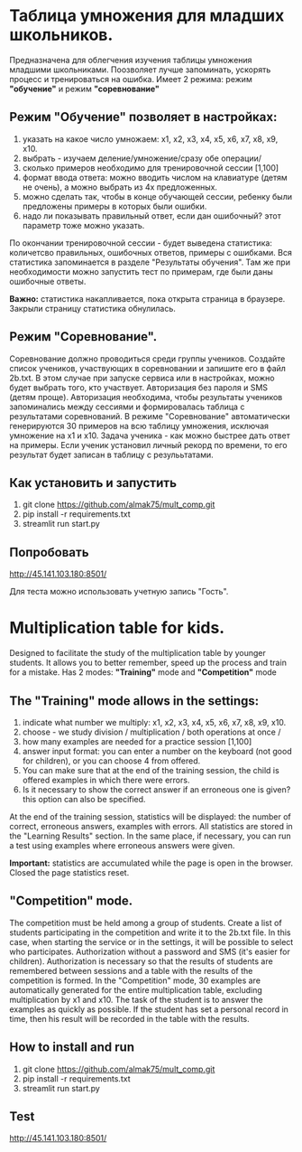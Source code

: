 # Таблица умножения для младших школьников. 
Предназначена для облегчения изучения таблицы умножения младшими школьниками. Поозволяет лучше запоминать, ускорять процесс и тренироваться на ошибка. Имеет 2 режима: режим **"обучение"** и режим **"соревнование"**

## Режим "Обучение" позволяет в настройках:
  1. указать на какое число умножаем: х1, х2, х3, х4, х5, х6, х7, х8, х9, х10.
  2. выбрать - изучаем деление/умножение/сразу обе операции/
  3. сколько примеров необходимо для тренировочной сессии [1,100]
  4. формат ввода ответа: можно вводить числом на клавиатуре (детям не очень), а можно выбрать из 4х предложенных.
  5. можно сделать так, чтобы в конце обучающей сессии, ребенку были предложены примеры в которых были ошибки.
  6. надо ли показывать правильный ответ, если дан ошибочный? этот параметр тоже можно указать. 

По окончании тренировочной сессии - будет выведена статистика: количетсво  правильных, ошибочных ответов, примеры с ошибками. Вся статистика запоминается в разделе "Результаты обучения". Там же при необходимости можно запустить тест по примерам, где были даны ошибочные ответы.
  
  **Важно:** статистика накапливается, пока открыта страница в браузере. Закрыли страницу статистика обнулилась.

## Режим "Соревнование". 
Соревнование должно проводиться среди группы учеников. Создайте список учеников, участвующих в соревновании и запишите его в файл 2b.txt. В этом случае при запуске сервиса или в настройках, можно будет выбрать того, кто участвует.
Авторизация без пароля и SMS (детям проще). Авторизация необходима, чтобы результаты учеников запоминались между сессиями и формировалась таблица с результатами соревнований.
В режиме "Соревнование" автоматически генерируются 30 примеров на всю таблицу умножения, исключая умножение на х1 и х10. Задача ученика - как можно быстрее дать ответ на примеры. Если ученик установил личный рекорд по времени, то его результат будет записан в таблицу с резулььтатами.

## Как установить и запустить
1. git clone https://github.com/almak75/mult_comp.git
2. pip install -r requirements.txt
3. streamlit run start.py

## Попробовать
http://45.141.103.180:8501/

Для теста можно использовать учетную запись "Гость".


# Multiplication table for kids.
Designed to facilitate the study of the multiplication table by younger students. It allows you to better remember, speed up the process and train for a mistake. Has 2 modes: **"Training"** mode and **"Competition"** mode

## The "Training" mode allows in the settings:
   1. indicate what number we multiply: x1, x2, x3, x4, x5, x6, x7, x8, x9, x10.
   2. choose - we study division / multiplication / both operations at once /
   3. how many examples are needed for a practice session [1,100]
   4. answer input format: you can enter a number on the keyboard (not good for children), or you can choose 4 from offered.
   5. You can make sure that at the end of the training session, the child is offered examples in which there were errors.
   6. Is it necessary to show the correct answer if an erroneous one is given? this option can also be specified.

At the end of the training session, statistics will be displayed: the number of correct, erroneous answers, examples with errors. All statistics are stored in the "Learning Results" section. In the same place, if necessary, you can run a test using examples where erroneous answers were given.
  
   **Important:** statistics are accumulated while the page is open in the browser. Closed the page statistics reset.

## "Competition" mode.
The competition must be held among a group of students. Create a list of students participating in the competition and write it to the 2b.txt file. In this case, when starting the service or in the settings, it will be possible to select who participates.
Authorization without a password and SMS (it's easier for children). Authorization is necessary so that the results of students are remembered between sessions and a table with the results of the competition is formed.
In the "Competition" mode, 30 examples are automatically generated for the entire multiplication table, excluding multiplication by x1 and x10. The task of the student is to answer the examples as quickly as possible. If the student has set a personal record in time, then his result will be recorded in the table with the results.

## How to install and run
1. git clone https://github.com/almak75/mult_comp.git
2. pip install -r requirements.txt
3. streamlit run start.py

## Test
http://45.141.103.180:8501/

